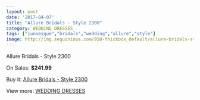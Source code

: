 ```yaml
---
layout: post
date: '2017-04-07'
title: "Allure Bridals - Style 2300"
category: WEDDING DRESSES
tags: ["junoesque","bridals","wedding","allure","style"]
image: http://img.sequinious.com/950-thickbox_default/allure-bridals-style-2300.jpg
---
```

Allure Bridals - Style 2300

On Sales: **$241.99**
<a href="https://www.sequinious.com/wedding-dresses/354-allure-bridals-style-2300.html"><amp-img layout="responsive" width="600" height="600" src="//img.sequinious.com/950-thickbox_default/allure-bridals-style-2300.jpg" alt="Allure Bridals - Style 2300 0" /></a>

Buy it: [Allure Bridals - Style 2300](https://www.sequinious.com/wedding-dresses/354-allure-bridals-style-2300.html "Allure Bridals - Style 2300")

View more: [WEDDING DRESSES](https://www.sequinious.com/2-wedding-dresses "WEDDING DRESSES")